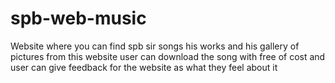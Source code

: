 # spb-web-music
Website where you can find spb sir songs his works and his gallery of pictures from this website user can download the song with free of cost and user can give feedback for the website as what they feel about it
